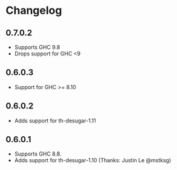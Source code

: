 Changelog
==========

## 0.7.0.2

- Supports GHC 9.8
- Drops support for GHC <9

## 0.6.0.3

- Support for GHC >= 8.10

## 0.6.0.2

- Adds support for th-desugar-1.11

## 0.6.0.1

- Supports GHC 8.8.
- Adds support for th-desugar-1.10 (Thanks: Justin Le @mstksg)
